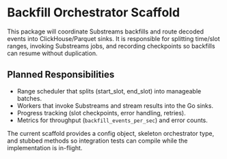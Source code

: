 # Backfill Orchestrator Scaffold

This package will coordinate Substreams backfills and route decoded events into
ClickHouse/Parquet sinks. It is responsible for splitting time/slot ranges,
invoking Substreams jobs, and recording checkpoints so backfills can resume
without duplication.

## Planned Responsibilities

* Range scheduler that splits (start_slot, end_slot) into manageable batches.
* Workers that invoke Substreams and stream results into the Go sinks.
* Progress tracking (slot checkpoints, error handling, retries).
* Metrics for throughput (`backfill_events_per_sec`) and error counts.

The current scaffold provides a config object, skeleton orchestrator type, and
stubbed methods so integration tests can compile while the implementation is
in-flight.
